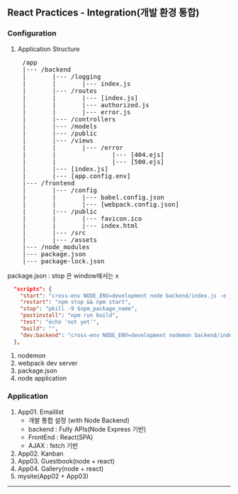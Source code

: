 ## React Practices - Integration(개발 환경 통합)

### Configuration

1. Application Structure

<pre>
    /app
    |--- /backend
    |       |--- /logging
    |       |       |--- index.js
    |       |--- /routes
    |       |       |--- [index.js]
    |       |       |--- authorized.js
    |       |       |--- error.js
    |       |--- /controllers
    |       |--- /models
    |       |--- /public
    |       |--- /views
    |       |       |--- /error
    |       |               |--- [404.ejs]
    |       |               |--- [500.ejs]
    |       |--- [index.js]
    |       |--- [app.config.env]
    |--- /frontend
    |       |--- /config
    |       |       |--- babel.config.json
    |       |       |--- [webpack.config.json]
    |       |--- /public
    |       |       |--- favicon.ico
    |       |       |--- index.html
    |       |--- /src
    |       |--- /assets
    |--- /node_modules
    |--- package.json
    |--- package-lock.json
</pre>

package.json : stop 은 window에서는 x

```json
  "scripts": {
    "start": "cross-env NODE_ENV=development node backend/index.js -e js,mjs,json,env --watch backend --name $npm_package_name",
    "restart": "npm stop && npm start",
    "stop": "pkill -9 $npm_package_name",
    "postinstall": "npm run build",
    "test": "echo 'not yet'",
    "build": "",
    "dev:backend": "cross-env NODE_ENV=development nodemon backend/index.js -e js,mjs,json,env --watch backend --name $npm_package_name"
  },
```

1. nodemon
2. webpack dev server
3. package.json
4. node application

### Application

1. App01. Emaillist
   - 개발 통합 설정 (with Node Backend)
   - backend : Fully APIs(Node Express 기반)
   - FrontEnd : React(SPA)
   - AJAX : fetch 기반
2. App02. Kanban
3. App03. Guestbook(node + react)
4. App04. Gallery(node + react)
5. mysite(App02 + App03)

---
